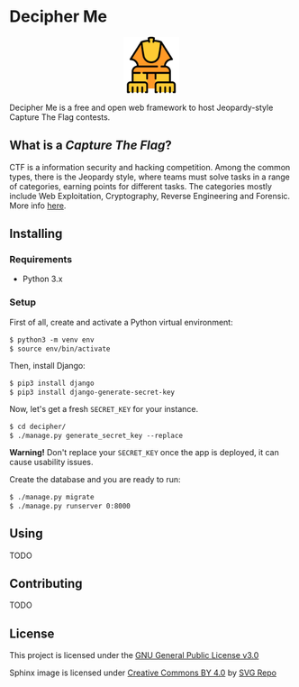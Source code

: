# Decipher Me

<p align="center">
        <img src=img/sphinx_logo.png height=100px>
</p>

Decipher Me is a free and open web framework to host Jeopardy-style Capture The
Flag contests.

## What is a _Capture The Flag_?

CTF is a information security and hacking competition. Among the common types,
there is the Jeopardy style, where teams must solve tasks in a
range of categories, earning points for different tasks. The categories
mostly include Web Exploitation, Cryptography, Reverse Engineering and
Forensic. More info [here](https://ctftime.org/ctf-wtf/).

## Installing

### Requirements

- Python 3.x

### Setup

First of all, create and activate a Python virtual environment:

```shell
$ python3 -m venv env
$ source env/bin/activate
```

Then, install Django:

```shell
$ pip3 install django
$ pip3 install django-generate-secret-key
```

Now, let's get a fresh `SECRET_KEY` for your instance.

```shell
$ cd decipher/
$ ./manage.py generate_secret_key --replace
```

**Warning!** Don't replace your `SECRET_KEY` once the app is deployed, it can
cause usability issues.

Create the database and you are ready to run:

```shell
$ ./manage.py migrate
$ ./manage.py runserver 0:8000
```

## Using

TODO

## Contributing

TODO

## License

This project is licensed under the 
[GNU General Public License v3.0](https://gitlab.com/enigmaster/decipher-me/blob/master/LICENSE)

Sphinx image is licensed under 
[Creative Commons BY 4.0](https://creativecommons.org/licenses/by/4.0/) by
[SVG Repo](https://www.svgrepo.com)

